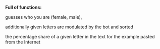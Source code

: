 <strong> Full of functions: </strong>

guesses who you are (female, male),

additionally given letters are modulated by the bot and sorted

the percentage share of a given letter in the text for the example pasted from the Internet
